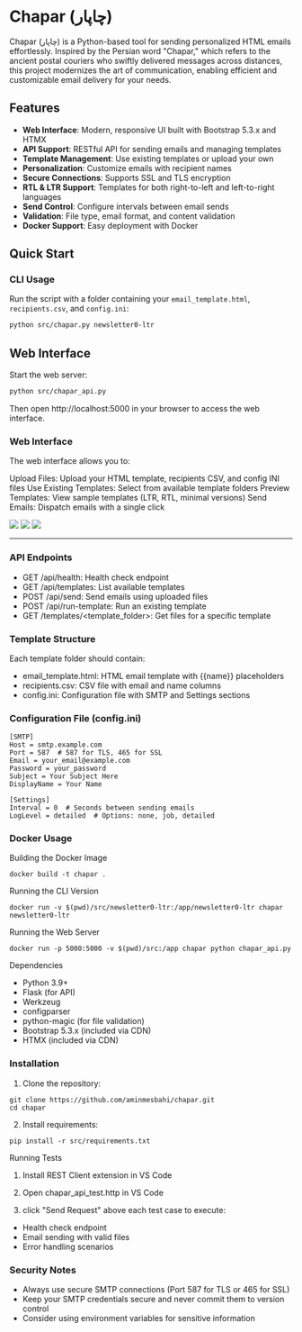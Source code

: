 # Chapar (چاپار)

Chapar (چاپار) is a Python-based tool for sending personalized HTML emails effortlessly. Inspired by the Persian word "Chapar," which refers to the ancient postal couriers who swiftly delivered messages across distances, this project modernizes the art of communication, enabling efficient and customizable email delivery for your needs.

## Features

- **Web Interface**: Modern, responsive UI built with Bootstrap 5.3.x and HTMX
- **API Support**: RESTful API for sending emails and managing templates
- **Template Management**: Use existing templates or upload your own
- **Personalization**: Customize emails with recipient names
- **Secure Connections**: Supports SSL and TLS encryption
- **RTL & LTR Support**: Templates for both right-to-left and left-to-right languages
- **Send Control**: Configure intervals between email sends
- **Validation**: File type, email format, and content validation
- **Docker Support**: Easy deployment with Docker

## Quick Start

### CLI Usage

Run the script with a folder containing your `email_template.html`, `recipients.csv`, and `config.ini`:

```bash
python src/chapar.py newsletter0-ltr
```
## Web Interface
Start the web server:
```bash
python src/chapar_api.py
```

Then open http://localhost:5000 in your browser to access the web interface.

### Web Interface
The web interface allows you to:

Upload Files: Upload your HTML template, recipients CSV, and config INI files
Use Existing Templates: Select from available template folders
Preview Templates: View sample templates (LTR, RTL, minimal versions)
Send Emails: Dispatch emails with a single click

![](./docs/Screenshot-main-ui.png)
![](./docs/Screenshot-default-templates.png)
![](./docs/Screenshot-existing-templates.png)

----
### API Endpoints
* GET /api/health: Health check endpoint
* GET /api/templates: List available templates
* POST /api/send: Send emails using uploaded files
* POST /api/run-template: Run an existing template
* GET /templates/<template_folder>: Get files for a specific template
### Template Structure
Each template folder should contain:

* email_template.html: HTML email template with {{name}} placeholders
* recipients.csv: CSV file with email and name columns
* config.ini: Configuration file with SMTP and Settings sections
### Configuration File (config.ini)
```
[SMTP]
Host = smtp.example.com
Port = 587  # 587 for TLS, 465 for SSL
Email = your_email@example.com
Password = your_password
Subject = Your Subject Here
DisplayName = Your Name

[Settings]
Interval = 0  # Seconds between sending emails
LogLevel = detailed  # Options: none, job, detailed
```
### Docker Usage
Building the Docker Image
```
docker build -t chapar .
```
Running the CLI Version
```
docker run -v $(pwd)/src/newsletter0-ltr:/app/newsletter0-ltr chapar newsletter0-ltr
```
Running the Web Server
```
docker run -p 5000:5000 -v $(pwd)/src:/app chapar python chapar_api.py
```
Dependencies
* Python 3.9+
* Flask (for API)
* Werkzeug
* configparser
* python-magic (for file validation)
* Bootstrap 5.3.x (included via CDN)
* HTMX (included via CDN)
### Installation
1. Clone the repository:
```
git clone https://github.com/aminmesbahi/chapar.git
cd chapar
```
2. Install requirements:
```
pip install -r src/requirements.txt
```
Running Tests
1. Install REST Client extension in VS Code

2. Open chapar_api_test.http in VS Code

3. click "Send Request" above each test case to execute:

* Health check endpoint
* Email sending with valid files
* Error handling scenarios
### Security Notes
* Always use secure SMTP connections (Port 587 for TLS or 465 for SSL)
* Keep your SMTP credentials secure and never commit them to version control
* Consider using environment variables for sensitive information
